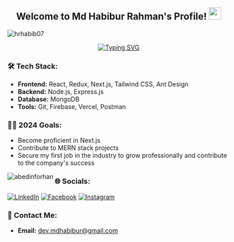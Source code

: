 <div align="center">
  <h2>Welcome to Md Habibur Rahman's Profile! <img src="https://media.giphy.com/media/hvRJCLFzcasrR4ia7z/giphy.gif" width="28"></h2>
</div>

<p align="left"><img src="https://komarev.com/ghpvc/?username=hrhabib07&label=Profile%20views&color=0e75b6&style=flat" alt="hrhabib07" /></p>

<div align="center">
  <a href="https://git.io/typing-svg"><img src="https://readme-typing-svg.demolab.com?font=Fira+Code&color=38C2FF&center=true&vCenter=true&width=435&lines=Web+Developer;MERN+Stack+Developer;Next.js+Enthusiast" alt="Typing SVG" /></a>
</div>

### 🛠️ Tech Stack:

- **Frontend:** React, Redux, Next.js, Tailwind CSS, Ant Design
- **Backend:** Node.js, Express.js
- **Database:** MongoDB
- **Tools:** Git, Firebase, Vercel, Postman

### 👨‍💻 2024 Goals:

- Become proficient in Next.js
- Contribute to MERN stack projects
-  Secure my first job in the industry to grow professionally and contribute to the company's success


<p><img align="left" src="https://github-readme-stats.vercel.app/api/top-langs?username=hrhabib07&show_icons=true&locale=en&layout=compact" alt="abedinforhan" /></p>

### 🌐 Socials:

[![LinkedIn](https://img.shields.io/badge/LinkedIn-%230077B5.svg?logo=linkedin&logoColor=white)](https://linkedin.com/in/mdhabibur-hr7) [![Facebook](https://img.shields.io/badge/Facebook-%231877F2.svg?logo=Facebook&logoColor=white)](https://facebook.com/habib.tgc) [![Instagram](https://img.shields.io/badge/Instagram-%23E4405F.svg?logo=Instagram&logoColor=white)](https://instagram.com/habib.tgc)

### 📧 Contact Me:

- **Email:** [dev.mdhabibur@gmail.com](mailto:dev.mdhabibur@gmail.com)
